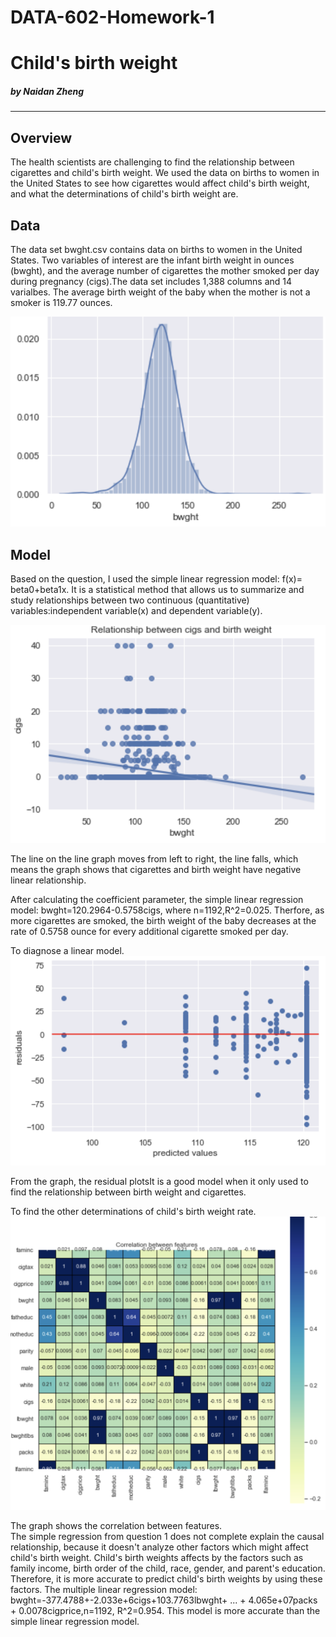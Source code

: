 # DATA-602-Homework-1
# Child's birth weight
#####    by Naidan Zheng


---

## Overview
The health scientists are challenging to find the relationship between cigarettes and child's birth weight. We used the data on births to women in the United States to see how cigarettes would affect child's birth weight, and what the determinations of child's birth weight are.


## Data
The data set bwght.csv contains data on births to women in the United States. Two variables of interest are the infant birth weight in ounces (bwght), and the average number of cigarettes the mother smoked per day during pregnancy (cigs).The data set includes 1,388 columns and 14 varialbes. The average birth weight of the baby when the mother is not a smoker is 119.77 ounces.

![bwght.png](https://github.com/Naidanzheng/DATA-602-Homework-1/blob/master/bwght.png)

## Model
Based on the question, I used the simple linear regression model: f(x)= beta0+beta1x. It is a statistical method that allows us to summarize and study relationships between two continuous (quantitative) variables:independent variable(x) and dependent variable(y).

![cigs.png](https://github.com/Naidanzheng/DATA-602-Homework-1/blob/master/cigs.png)

The line on the line graph moves from left to right, the line falls, which means the graph shows that cigarettes and birth weight have negative linear relationship.

After calculating the coefficient parameter, the simple linear regression model: bwght=120.2964-0.5758cigs, where n=1192,R^2=0.025.
Therfore, as more cigarettes are smoked, the birth weight of the baby decreases at the rate of 0.5758 ounce for every additional cigarette smoked per day.

To diagnose a linear model.
![predicted.png](https://github.com/Naidanzheng/DATA-602-Homework-1/blob/master/predicted.png)

From the graph, the residual plotsIt is a good model when it only used to find the relationship between birth weight and cigarettes.

To find the other determinations of child's birth weight rate. 
![coefficient.png](https://github.com/Naidanzheng/DATA-602-Homework-1/blob/master/coefficient.png)

The graph shows the correlation between features.          
The simple regression from question 1 does not complete explain the causal relationship, because it doesn't analyze other factors which might affect child's birth weight. Child's birth weights affects by the factors such as family income, birth order of the child, race, gender, and parent's education.
Therefore, it is more accurate to predict child's birth weights by using these factors.
The multiple linear regression model: bwght=-377.4788+-2.033e+6cigs+103.7763lbwght+  ... + 4.065e+07packs + 0.0078cigprice,n=1192, R^2=0.954.
This model is more accurate than the simple linear regression model.
